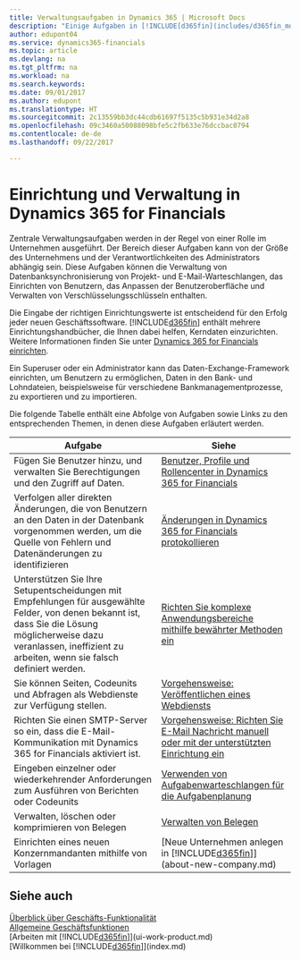 ```yaml
---
title: Verwaltungsaufgaben in Dynamics 365 | Microsoft Docs
description: "Einige Aufgaben in [!INCLUDE[d365fin](includes/d365fin_md.md)] benötigen zentrale Administration und Einrichtung. Erfahren, welche das sind und was zu tun ist."
author: edupont04
ms.service: dynamics365-financials
ms.topic: article
ms.devlang: na
ms.tgt_pltfrm: na
ms.workload: na
ms.search.keywords: 
ms.date: 09/01/2017
ms.author: edupont
ms.translationtype: HT
ms.sourcegitcommit: 2c13559bb3dc44cdb61697f5135c5b931e34d2a8
ms.openlocfilehash: 09c3460a50088098bfe5c2fb633e76dccbac0794
ms.contentlocale: de-de
ms.lasthandoff: 09/22/2017

---
```

# <a name="setup-and-administration-in-dynamics-365-for-financials"></a>Einrichtung und Verwaltung in Dynamics 365 for Financials
Zentrale Verwaltungsaufgaben werden in der Regel von einer Rolle im Unternehmen ausgeführt. Der Bereich dieser Aufgaben kann von der Größe des Unternehmens und der Verantwortlichkeiten des Administrators abhängig sein. Diese Aufgaben können die Verwaltung von Datenbanksynchronisierung von Projekt- und E-Mail-Warteschlangen, das Einrichten von Benutzern, das Anpassen der Benutzeroberfläche und Verwalten von Verschlüsselungsschlüsseln enthalten.  

Die Eingabe der richtigen Einrichtungswerte ist entscheidend für den Erfolg jeder neuen Geschäftssoftware. [!INCLUDE[d365fin](includes/d365fin_md.md)] enthält mehrere Einrichtungshandbücher, die Ihnen dabei helfen, Kerndaten einzurichten. Weitere Informationen finden Sie unter [Dynamics 365 for Financials einrichten](setup.md).

<!--Whether you use [!INCLUDE[rim](../../includes/rim_md.md)] to implement setup values or you manually enter them in the new company, you can support your setup decisions with some general recommendations for selected setup fields that are known to potentially cause the solution to be inefficient if defined incorrectly.-->  

Ein Superuser oder ein Administrator kann das Daten-Exchange-Framework einrichten, um Benutzern zu ermöglichen, Daten in den Bank- und Lohndateien, beispielsweise für verschiedene Bankmanagementprozesse, zu exportieren und zu importieren.  

Die folgende Tabelle enthält eine Abfolge von Aufgaben sowie Links zu den entsprechenden Themen, in denen diese Aufgaben erläutert werden.   

|**Aufgabe**|**Siehe**|  
|------------|-------------|  
|Fügen Sie Benutzer hinzu, und verwalten Sie Berechtigungen und den Zugriff auf Daten.|[Benutzer, Profile und Rollencenter in Dynamics 365 for Financials](admin-users-profiles-roles.md)|  
|Verfolgen aller direkten Änderungen, die von Benutzern an den Daten in der Datenbank vorgenommen werden, um die Quelle von Fehlern und Datenänderungen zu identifizieren|[Änderungen in Dynamics 365 for Financials protokollieren](across-log-changes.md)|  
|Unterstützen Sie Ihre Setupentscheidungen mit Empfehlungen für ausgewählte Felder, von denen bekannt ist, dass Sie die Lösung möglicherweise dazu veranlassen, ineffizient zu arbeiten, wenn sie falsch definiert werden.|[Richten Sie komplexe Anwendungsbereiche mithilfe bewährter Methoden ein](set-up-complex-application-areas-using-best-practices.md)|  
|Sie können Seiten, Codeunits und Abfragen als Webdienste zur Verfügung stellen.|[Vorgehensweise: Veröffentlichen eines Webdiensts](across-how-publish-web-service.md)|  
|Richten Sie einen SMTP-Server so ein, dass die E-Mail-Kommunikation mit Dynamics 365 for Financials aktiviert ist.| [Vorgehensweise: Richten Sie E-Mail Nachricht manuell oder mit der unterstützten Einrichtung ein](madeira-how-setup-email.md)|  
|Eingeben einzelner oder wiederkehrender Anforderungen zum Ausführen von Berichten oder Codeunits|[Verwenden von Aufgabenwarteschlangen für die Aufgabenplanung](admin-job-queues-schedule-tasks.md)|  
|Verwalten, löschen oder komprimieren von Belegen|[Verwalten von Belegen](admin-manage-documents.md)|  
|Einrichten eines neuen Konzernmandanten mithilfe von Vorlagen|[Neue Unternehmen anlegen in [!INCLUDE[d365fin](includes/d365fin_md.md)]](about-new-company.md)|  

## <a name="see-also"></a>Siehe auch
[Überblick über Geschäfts-Funktionalität](madeira-business-functionality.md)  
[Allgemeine Geschäftsfunktionen](ui-across-business-areas.md)  
[Arbeiten mit [!INCLUDE[d365fin](includes/d365fin_md.md)]](ui-work-product.md)  
[Willkommen bei [!INCLUDE[d365fin](includes/d365fin_md.md)]](index.md)  

